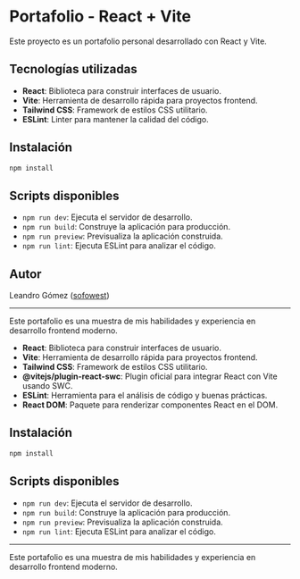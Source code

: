 # Portafolio - React + Vite

Este proyecto es un portafolio personal desarrollado con React y Vite.

## Tecnologías utilizadas

- **React**: Biblioteca para construir interfaces de usuario.
- **Vite**: Herramienta de desarrollo rápida para proyectos frontend.
- **Tailwind CSS**: Framework de estilos CSS utilitario.
- **ESLint**: Linter para mantener la calidad del código.

## Instalación

```bash
npm install
```

## Scripts disponibles

- `npm run dev`: Ejecuta el servidor de desarrollo.
- `npm run build`: Construye la aplicación para producción.
- `npm run preview`: Previsualiza la aplicación construida.
- `npm run lint`: Ejecuta ESLint para analizar el código.

## Autor

Leandro Gómez ([sofowest](https://github.com/sofowest))

---
Este portafolio es una muestra de mis habilidades y experiencia en desarrollo frontend moderno.

- **React**: Biblioteca para construir interfaces de usuario.
- **Vite**: Herramienta de desarrollo rápida para proyectos frontend.
- **Tailwind CSS**: Framework de estilos CSS utilitario.
- **@vitejs/plugin-react-swc**: Plugin oficial para integrar React con Vite usando SWC.
- **ESLint**: Herramienta para el análisis de código y buenas prácticas.
- **React DOM**: Paquete para renderizar componentes React en el DOM.

## Instalación

```bash
npm install
```

## Scripts disponibles

- `npm run dev`: Ejecuta el servidor de desarrollo.
- `npm run build`: Construye la aplicación para producción.
- `npm run preview`: Previsualiza la aplicación construida.
- `npm run lint`: Ejecuta ESLint para analizar el código.

---
Este portafolio es una muestra de mis habilidades y experiencia en desarrollo frontend moderno.
